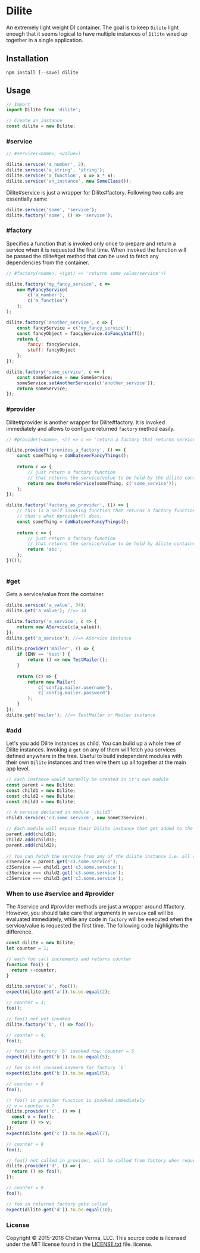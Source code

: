 # Dilite
An extremely light weight DI container. The goal is to keep `Dilite` light enough that it seems logical to have multiple instances of `Dilite` wired up together in a single application.

## Installation
```shell
npm install [--save] dilite
```

## Usage

```javascript
// Import
import Dilite from 'dilite';

// Create an instance
const dilite = new Dilite;
```

### #service
```javascript
// #service(<name>, <value>)

dilite.service('a_number', 2);
dilite.service('a_string', 'string');
dilite.service('a_function', x => x * x);
dilite.service('an_instance', new SomeClass());
```
Dilite#service is just a wrapper for Dilite#factory. Following two calls are essentially same
```javascript
dilite.service('some', 'service');
dilite.factory('some', () => 'service');
```

### #factory
Specifies a function that is invoked only once to prepare and return a service when it is requested the first time. When invoked the function will be passed the dilite#get method that can be used to fetch any dependencies from the container.
```javascript
// #factory(<name>, <(get) => 'returns some value/service'>)

dilite.factory('my_fancy_service', c => 
    new MyFancyService(
        c('a_number'),
        c('a_function')
    );  
);

dilite.factory('another_service', c => {
    const fancyService = c('my_fancy_service');
    const fancyObject = fancyService.doFancyStuff();
    return {
        fancy: fancyService,
        stuff: fancyObject
    };
});

dilite.factory('some_service', c => {
    const someService = new SomeService;
    someService.setAnotherService(c('another_service'));
    return someService;
});
```

### #provider
Dilite#provider is another wrapper for Dilite#factory. It is invoked immediately and allows to configure returned `factory` method easily.
```javascript
// #provider(<name>, <() => c => 'return a factory that returns service/value')

dilite.provider('provides_a_factory', () => {
    const someThing = doWhateverFancyThings();
    
    return c => {
        // just return a factory function
        // that returns the service/value to be held by the dilite container
        return new OneMoreService(someThing, c('some_service'));
    };
});

dilite.factory('factory_as_provider', (() => {
    // this is a self invoking function that returns a factory function
    // that's what #provider() does.
    const someThing = doWhateverFancyThings();
    
    return c => {
        // just return a factory function
        // that returns the service/value to be held by dilite container
        return 'abc';
    };
})());
 
```

### #get
Gets a service/value from the container.
```javascript
dilite.service('a_value', 34);
dilite.get('a_value'); //=> 34

dilite.factory('a_service', c => {
    return new AService(c(a_value));
});
dilite.get('a_service'); //=> AService instance

dilite.provider('mailer', () => {
    if (ENV == 'test') {
        return () => new TestMailer();
    }
    
    return (c) => {
        return new Mailer(
            c('config.mailer.username'),
            c('config.mailer.password')
        );
    }
});
dilite.get('mailer'); //=> TestMailer or Mailer instance
```

### #add
Let's you add Dilite instances as child. You can build up a whole tree of Dilite instances. Invoking a `get` on any of them will fetch you services defined anywhere in the tree.
Useful to build independent modules with their own `Dilite` instances and then wire them up all together at the main app level.
```javascript
// Each instance would normally be created in it's own module
const parent = new Dilite;
const child1 = new Dilite;
const child2 = new Dilite;
const child3 = new Dilite;

// A service declared in module `child3`
child3.service('c3.some.service', new SomeC3Service);

// Each module will expose their Dilite instance that get added to the parent module
parent.add(child1);
child2.add(child3);
parent.add(child2);
    
// You can fetch the service from any of the dilite instance i.e. all services from all modules are available to each module.
c3Service = parent.get('c3.some.service');
c3Service === child1.get('c3.some.service');
c3Service === child2.get('c3.some.service');
c3Service === child3.get('c3.some.service');
```

### When to use #service and #provider
The #service and #provider methods are just a wrapper around #factory. However, you should take care that arguments in `service` call will be evaluated immediately, while any code in `factory` will be executed when the service/value is requested the first time.
The following code highlights the difference.
```javascript
const dilite = new Dilite;
let counter = 1;

// each foo call increments and returns counter
function foo() {
  return ++counter;
}

dilite.service('a', foo());
expect(dilite.get('a')).to.be.equal(2);

// counter = 3;
foo();

// foo() not yet invoked
dilite.factory('b', () => foo());

// counter = 4;
foo();

// foo() in factory `b` invoked now; counter = 5
expect(dilite.get('b')).to.be.equal(5);

// foo is not invoked anymore for factory `b`
expect(dilite.get('b')).to.be.equal(5);

// counter = 6
foo();

// foo() in provider function is invoked immediately
// v = counter = 7
dilite.provider('c', () => {
  const v = foo();
  return () => v;
});
expect(dilite.get('c')).to.be.equal(7);

// counter = 8
foo();

// foo() not called in provider, will be called from factory when requested first time
dilite.provider('d', () => {
  return () => foo();
});

// counter = 9
foo();

// foo in returned factory gets called
expect(dilite.get('d')).to.be.equal(10);
```

### License

Copyright © 2015-2016 Chetan Verma, LLC. This source code is licensed under the MIT license found in
the [LICENSE.txt](https://github.com/chetanism/dilite/blob/master/LICENSE.txt) file.
license.
